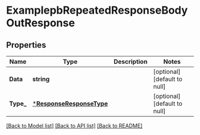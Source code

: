 # ExamplepbRepeatedResponseBodyOutResponse

## Properties
Name | Type | Description | Notes
------------ | ------------- | ------------- | -------------
**Data** | **string** |  | [optional] [default to null]
**Type_** | [***ResponseResponseType**](ResponseResponseType.md) |  | [optional] [default to null]

[[Back to Model list]](../README.md#documentation-for-models) [[Back to API list]](../README.md#documentation-for-api-endpoints) [[Back to README]](../README.md)

